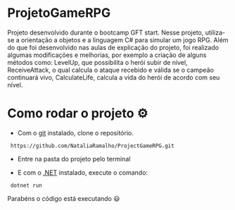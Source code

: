 # ProjetoGameRPG
<p> Projeto desenvolvido durante o bootcamp GFT start. Nesse projeto, utiliza-se a orientação a objetos e a linguagem C# para simular um jogo RPG. Além do que foi desenvolvido nas aulas de explicação do projeto, foi realizado algumas modificações e melhorias, por exemplo a criação de alguns métodos como: LevelUp, que possibilita o herói subir de nível, ReceiveAttack, o qual calcula o ataque recebido e válida se o campeão continuará vivo, CalculateLife, calcula a vida do herói de acordo com seu nível. </p>

# Como rodar o projeto ⚙️
- Com o [git](https://git-scm.com/downloads) instalado, clone o repositório. 
```
 https://github.com/NataliaRamalho/ProjectGameRPG.git

```
- Entre na pasta do projeto pelo terminal 

- E com o [.NET](https://dotnet.microsoft.com/en-us/download) instalado, execute o comando:

```
 dotnet run
```

Parabéns o código está executando 😃
